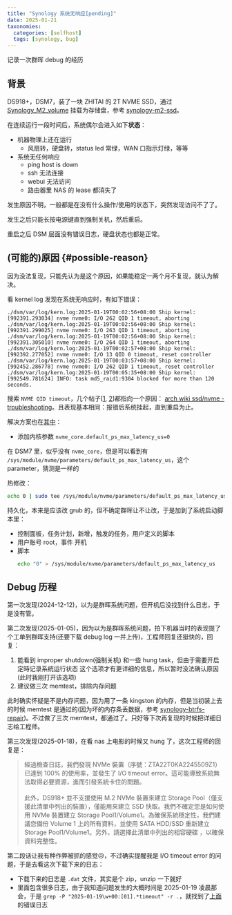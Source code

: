 ```yaml
---
title: "Synology 系统无响应[pending]"
date: 2025-01-21
taxonomies:
  categories: [selfhost]
  tags: [synology, bug]
---
```


记录一次群晖 debug 的经历

## 背景

DS918+，DSM7，装了一块 ZHITAI 的 2T NVME SSD，通过 [Synology_M2_volume](https://github.com/007revad/Synology_M2_volume) 挂载为存储盘，参考 [synology-m2-ssd](../m2-ssd)。

在连续运行一段时间后，系统偶尔会进入如下**状态**：
- 机器物理上还在运行
  - 风扇转，硬盘转，status led 常绿，WAN 口指示灯绿，等等
- 系统无任何响应
  - ping host is down
  - ssh 无法连接
  - webui 无法访问
  - 路由器里 NAS 的 lease 都消失了

发生原因不明，一般都是在没有什么操作/使用的状态下，突然发现访问不了了。

发生之后只能长按电源键直到强制关机，然后重启。

重启之后 DSM 层面没有错误日志，硬盘状态也都是正常。

## (可能的)原因 {#possible-reason}

因为没法复现，只能先认为是这个原因，如果能稳定一两个月不复现，就认为解决。

看 kernel log 发现在系统无响应时，有如下错误：
```
./dsm/var/log/kern.log:2025-01-19T00:02:56+08:00 Ship kernel: [992391.293034] nvme nvme0: I/O 262 QID 1 timeout, aborting
./dsm/var/log/kern.log:2025-01-19T00:02:56+08:00 Ship kernel: [992391.299025] nvme nvme0: I/O 263 QID 1 timeout, aborting
./dsm/var/log/kern.log:2025-01-19T00:02:56+08:00 Ship kernel: [992391.305010] nvme nvme0: I/O 264 QID 1 timeout, aborting
./dsm/var/log/kern.log:2025-01-19T00:02:57+08:00 Ship kernel: [992392.277052] nvme nvme0: I/O 13 QID 0 timeout, reset controller
./dsm/var/log/kern.log:2025-01-19T00:03:57+08:00 Ship kernel: [992452.286778] nvme nvme0: I/O 262 QID 1 timeout, reset controller
./dsm/var/log/kern.log:2025-01-19T00:05:35+08:00 Ship kernel: [992549.781624] INFO: task md5_raid1:9304 blocked for more than 120 seconds.
```

搜索 `NVME QID timeout`，几个帖子[[1](https://bbs.archlinux.org/viewtopic.php?id=286274), [2](https://forum.proxmox.com/threads/problem-with-nvme-timeout-and-aborting.144492/)]都指向一个原因：
[arch wiki ssd/nvme - troubleshooting](https://wiki.archlinux.org/title/Solid_state_drive/NVMe#Troubleshooting)。且表现基本相同：报错后系统挂起，直到重启为止。

解决方案也在[其中](https://wiki.archlinux.org/title/Solid_state_drive/NVMe#Troubleshooting)：
- 添加内核参数 `nvme_core.default_ps_max_latency_us=0`

在 DSM7 里，似乎没有 `nvme_core`，但是可以看到有 `/sys/module/nvme/parameters/default_ps_max_latency_us`，这个 parameter，猜测是一样的

热修改：
```bash
echo 0 | sudo tee /sys/module/nvme/parameters/default_ps_max_latency_us
```

持久化，本来是应该改 grub 的，但不确定群晖让不让改，于是加到了系统启动脚本里：
- 控制面板，任务计划，新增，触发的任务，用户定义的脚本
- 用户账号 root，事件 开机
- 脚本
  ```bash
  echo "0" > /sys/module/nvme/parameters/default_ps_max_latency_us
  ```

## Debug 历程

第一次发现(2024-12-12)，以为是群晖系统问题，但开机后没找到什么日志，于是没有管。

第二次发现(2025-01-05)，因为以为是群晖系统问题，拍下机器当时的表现提了个工单到群晖支持(还要下载 debug log 一并上传)，工程师回复还挺快的，回复：
1. 能看到 improper shutdown(强制关机) 和一些 hung task，但由于需要开启 定時记录系统运行状态 这个选项才有更详细的信息，所以暂时没法确认原因(此时我刚打开该选项)
2. 建议做三次 memtest，排除内存问题

此时确实怀疑是不是内存问题，因为用了一条 kingston 的内存，但是当初装上去的时候 memtest 是通过的(因为坏的内存条丢数据，参考 [synology-btrfs-repair](../btrfs-repair))。不过做了三次 memtest，都通过了。只好等下次再复现的时候把详细日志给工程师。

第三次发现(2025-01-18)，在看 nas 上电影的时候又 hung 了，这次工程师的回复是：
> 經過檢查日誌，我們發現 NVMe 裝置（序號：ZTA22T0KA2245509Z1）已達到 100% 的使用率，並發生了 I/O timeout error。這可能導致系統無法取得必要資源，進而引發系統卡住的問題。
> <br><br>
> 此外，DS918+ 並不支援使用 M.2 NVMe 裝置來建立 Storage Pool（僅支援此清單中列出的裝置），僅能用來建立 SSD 快取。我們不確定您是如何使用 NVMe 裝置建立 Storage Pool1/Volume1。為確保系統穩定性，我們建議您備份 Volume 1 上的所有資料，並使用 SATA HDD/SSD 重新建立 Storage Pool1/Volume1。另外，請選擇此清單中列出的相容硬碟 ，以確保資料完整性。

第二段话让我有种作弊被抓的感觉😥，不过确实提醒我是 I/O timeout error 的问题，于是去看这次下载下来的日志：
- 下载下来的日志是 `.dat` 文件，其实是个 zip，unzip 一下就好
- 里面包含很多日志，由于我知道问题发生的大概时间是 2025-01-19 凌晨那会，于是 `grep -P "2025-01-19\w+00:[01].*timeout" -r .`，就找到了[上面](#possible-reason)的错误日志

